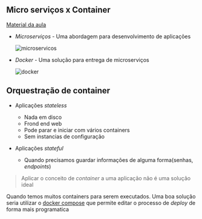 ## Micro serviços x Container

[Material da aula](http://secdevops.herokuapp.com/#101)

-   _Microserviços_ - Uma abordagem para desenvolvimento de aplicações

    ![microservicos](https://www.luiztools.com.br/wp-content/uploads/2018/05/consulta-de-lancamentos.png
    )
-   _Docker_ - Uma solução para entrega de microserviços

    ![docker](https://www.docker.com/sites/default/files/d8/styles/large/public/2018-11/container-what-is-container.png?itok=vle7kjDj)

## Orquestração de container

-   Aplicações _stateless_
    -   Nada em disco
    -   Frond end web
    -   Pode parar e iniciar com vários containers
    -   Sem instancias de configuração

-   Aplicações _stateful_
    -   Quando precisamos guardar informações de alguma forma(senhas, _endpoints_)

> Aplicar o conceito de _container_ a uma aplicação não é uma solução ideal

Quando temos muitos containers para serem executados. Uma boa solução seria utilizar o [docker compose](https://docs.docker.com/compose/) que permite editar o processo de _deploy_ de forma mais programatica
